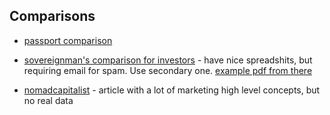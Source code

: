 
## Comparisons
- [passport comparison](https://passports.io/)

- [sovereignman's comparison for investors](https://www.sovereignman.com/citizenship-by-investment/) - have nice spreadshits, but requiring email for spam. Use secondary one.
[example pdf from there](SM_CBI_Comparison_Sheet.pdf)

- [nomadcapitalist](https://nomadcapitalist.com/2015/07/27/the-fastest-countries-in-the-world-to-become-a-citizen/) - article with a lot of marketing high level concepts, but no real data






